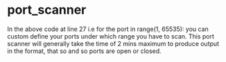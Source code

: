 # port_scanner
In the above code at line 27 i.e for the port in range(1, 65535): you can custom define your ports under which range you have to scan. This port scanner will generally take the time of 2 mins maximum to produce output in the format, that so and so ports are open or closed.
